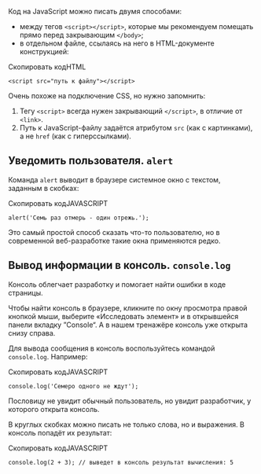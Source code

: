 

Код на JavaScript можно писать двумя способами:

-   между тегов `<script></script>`, которые мы рекомендуем помещать прямо перед закрывающим `</body>`;
-   в отдельном файле, ссылаясь на него в HTML-документе конструкцией:

Скопировать кодHTML

```
<script src="путь к файлу"></script> 
```

Очень похоже на подключение CSS, но нужно запомнить:

1.  Тегу `<script>` всегда нужен закрывающий `</script>`, в отличие от `<link>`.
2.  Путь к JavaScript-файлу задаётся атрибутом `src` (как с картинками), а не `href` (как с гиперссылками).

## Уведомить пользователя. `alert`

Команда `alert` выводит в браузере системное окно с текстом, заданным в скобках:

Скопировать кодJAVASCRIPT

```
alert('Семь раз отмерь - один отрежь.'); 
```

Это самый простой способ сказать что-то пользователю, но в современной веб-разработке такие окна применяются редко.

## Вывод информации в консоль. `console.log`

Консоль облегчает разработку и помогает найти ошибки в коде страницы.

Чтобы найти консоль в браузере, кликните по окну просмотра правой кнопкой мыши, выберите «Исследовать элемент» и в открывшейся панели вкладку ”Console“. А в нашем тренажёре консоль уже открыта снизу справа.

Для вывода сообщения в консоль воспользуйтесь командой `console.log`. Например:

Скопировать кодJAVASCRIPT

```
console.log('Семеро одного не ждут'); 
```

Пословицу не увидит обычный пользователь, но увидит разработчик, у которого открыта консоль.

В круглых скобках можно писать не только слова, но и выражения. В консоль попадёт их результат:

Скопировать кодJAVASCRIPT

```
console.log(2 + 3); // выведет в консоль результат вычисления: 5  
```